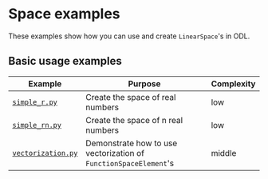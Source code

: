 # Space examples

These examples show how you can use and create `LinearSpace`'s in ODL.

## Basic usage examples

Example | Purpose | Complexity
------- | ------- | ----------
[`simple_r.py`](simple_r.py) | Create the space of real numbers | low
[`simple_rn.py`](simple_rn.py) | Create the space of n real numbers | low
[`vectorization.py`](vectorization.py) | Demonstrate how to use vectorization of `FunctionSpaceElement`'s | middle
